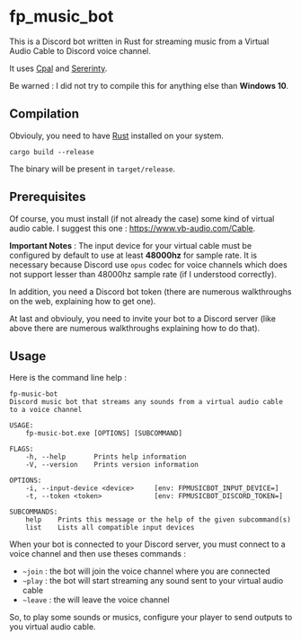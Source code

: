 # fp_music_bot
This is a Discord bot written in Rust for streaming music from a Virtual Audio Cable to Discord voice channel.

It uses [Cpal](https://docs.rs/cpal) and [Sererinty](https://docs.rs/serenity).

Be warned : I did not try to compile this for anything else than **Windows 10**.

## Compilation

Obviouly, you need to have [Rust](https://www.rust-lang.org) installed on your system. 

`cargo build --release`

The binary will be present in `target/release`.

## Prerequisites

Of course, you must install (if not already the case) some kind of virtual audio cable. I suggest this one : https://www.vb-audio.com/Cable. 

**Important Notes** : The input device for your virtual cable must be configured by default to use at least __48000hz__ for sample rate. It is necessary because Discord use `opus` codec for voice channels which does not support lesser than 48000hz sample rate (if I understood correctly).

In addition, you need a Discord bot token (there are numerous walkthroughs on the web, explaining how to get one). 

At last and obviouly, you need to invite your bot to a Discord server (like above there are numerous walkthroughs explaining how to do that).

## Usage

Here is the command line help : 

```
fp-music-bot
Discord music bot that streams any sounds from a virtual audio cable to a voice channel

USAGE:
    fp-music-bot.exe [OPTIONS] [SUBCOMMAND]

FLAGS:
    -h, --help       Prints help information
    -V, --version    Prints version information

OPTIONS:
    -i, --input-device <device>     [env: FPMUSICBOT_INPUT_DEVICE=]
    -t, --token <token>             [env: FPMUSICBOT_DISCORD_TOKEN=]

SUBCOMMANDS:
    help    Prints this message or the help of the given subcommand(s)
    list    Lists all compatible input devices

```

When your bot is connected to your Discord server, you must connect to a voice channel and then use theses commands : 

* `~join` : the bot will join the voice channel where you are connected
* `~play` : the bot will start streaming any sound sent to your virtual audio cable
* `~leave` : the will leave the voice channel 

So, to play some sounds or musics, configure your player to send outputs to you virtual audio cable. 


